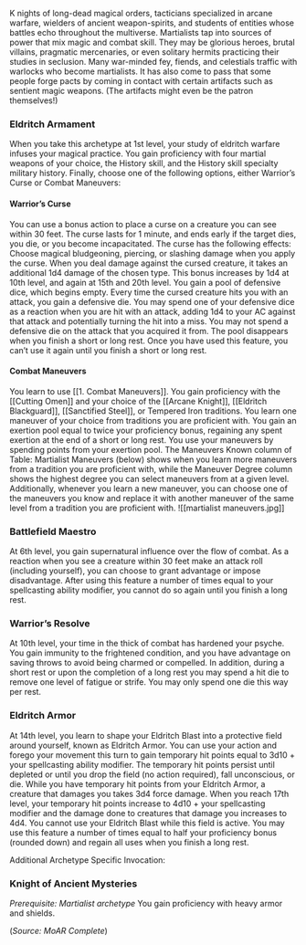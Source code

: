 K nights of long-dead magical orders, tacticians specialized in arcane warfare, wielders of ancient weapon-spirits, and students of entities whose battles echo throughout the multiverse. Martialists tap into sources of power that mix magic and combat skill. They may be glorious heroes, brutal villains, pragmatic mercenaries, or even solitary hermits practicing their studies in seclusion. Many war-minded fey, fiends, and celestials traffic with warlocks who become martialists. It has also come to pass that some people forge pacts by coming in contact with certain artifacts such as sentient magic weapons. (The artifacts might even be the patron themselves!)

### Eldritch Armament 
When you take this archetype at 1st level, your study of eldritch warfare infuses your magical practice. You gain proficiency with four martial weapons of your choice, the History skill, and the History skill specialty military history. Finally, choose one of the following options, either Warrior’s Curse or Combat Maneuvers: 
#### Warrior’s Curse 
You can use a bonus action to place a curse on a creature you can see within 30 feet. The curse lasts for 1 minute, and ends early if the target dies, you die, or you become incapacitated. The curse has the following effects: 
Choose magical bludgeoning, piercing, or slashing damage when you apply the curse. When you deal damage against the cursed creature, it takes an additional 1d4 damage of the chosen type. This bonus increases by 1d4 at 10th level, and again at 15th and 20th level. 
You gain a pool of defensive dice, which begins empty. Every time the cursed creature hits you with an attack, you gain a defensive die. You may spend one of your defensive dice as a reaction when you are hit with an attack, adding 1d4 to your AC against that attack and potentially turning the hit into a miss. You may not spend a defensive die on the attack that you acquired it from. The pool disappears when you finish a short or long rest. 
Once you have used this feature, you can’t use it again until you finish a short or long rest. 
#### Combat Maneuvers 
You learn to use  [[1. Combat Maneuvers]]. You gain proficiency with the [[Cutting Omen]] and your choice of the [[Arcane Knight]], [[Eldritch Blackguard]], [[Sanctified Steel]], or Tempered Iron traditions. You learn one maneuver of your choice from traditions you are proficient with. 
You gain an exertion pool equal to twice your proficiency bonus, regaining any spent exertion at the end of a short or long rest. You use your maneuvers by spending points from your exertion pool. The Maneuvers Known column of Table: Martialist Maneuvers (below) shows when you learn more maneuvers from a tradition you are proficient with, while the Maneuver Degree column shows the highest degree you can select maneuvers from at a given level. 
Additionally, whenever you learn a new maneuver, you can choose one of the maneuvers you know and replace it with another maneuver of the same level from a tradition you are proficient with.
![[martialist maneuvers.jpg]]

### Battlefield Maestro 
At 6th level, you gain supernatural influence over the flow of combat. As a reaction when you see a creature within 30 feet make an attack roll (including yourself), you can choose to grant advantage or impose disadvantage. After using this feature a number of times equal to your spellcasting ability modifier, you cannot do so again until you finish a long rest. 

### Warrior’s Resolve 
At 10th level, your time in the thick of combat has hardened your psyche. You gain immunity to the frightened condition, and you have advantage on saving throws to avoid being charmed or compelled. In addition, during a short rest or upon the completion of a long rest you may spend a hit die to remove one level of fatigue or strife. You may only spend one die this way per rest. 

### Eldritch Armor 
At 14th level, you learn to shape your Eldritch Blast into a protective field around yourself, known as Eldritch Armor. You can use your action and forego your movement this turn to gain temporary hit points equal to 3d10 + your spellcasting ability modifier. The temporary hit points persist until depleted or until you drop the field (no action required), fall unconscious, or die. While you have temporary hit points from your Eldritch Armor, a creature that damages you takes 3d4 force damage. When you reach 17th level, your temporary hit points increase to 4d10 + your spellcasting modifier and the damage done to creatures that damage you increases to 4d4. 
You cannot use your Eldritch Blast while this field is active. You may use this feature a number of times equal to half your proficiency bonus (rounded down) and regain all uses when you finish a long rest.

Additional Archetype Specific Invocation:
### Knight of Ancient Mysteries 
*Prerequisite: Martialist archetype* 
You gain proficiency with heavy armor and shields.

(*Source: MoAR Complete*)